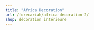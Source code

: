```yaml
---
title: "Africa Decoration"
url: /forecariah/africa-decoration-2/
shop: décoration intérieure
---
```

